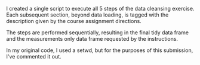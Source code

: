I created a single script to execute all 5 steps of the data cleansing exercise.  Each subsequent section, beyond data loading, is tagged with the description given by the course assignment directions.

The steps are performed sequentially, resulting in the final tidy data frame and the measurements only data frame requested by the instructions.

In my original code, I used a setwd, but for the purposes of this submission, I've commented it out.